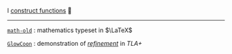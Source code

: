 
I [construct functions](https://en.wikipedia.org/wiki/Curry%E2%80%93Howard_correspondence) 🎉

---

[`math-old`](https://github.com/starktyping/math-old) : mathematics typeset in $\LaTeX$

[`GlowCoon`](https://github.com/starktyping/GlowCoon) : demonstration of [*refinement*](https://news.ycombinator.com/item?id=21669689) in *TLA+*


